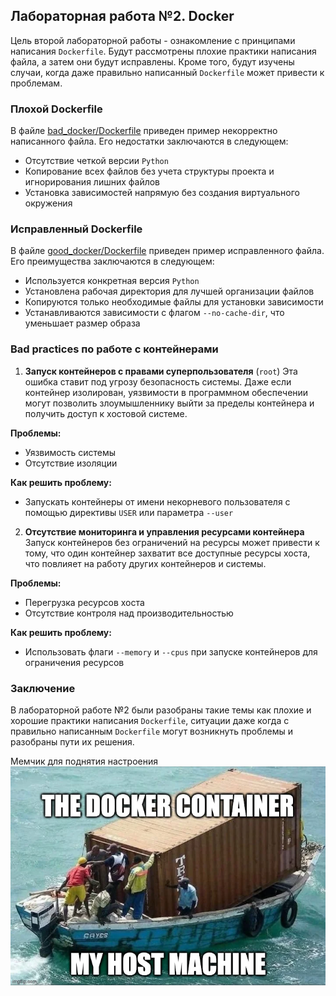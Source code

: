 ## Лабораторная работа №2. Docker
Цель второй лабораторной работы - ознакомление с принципами написания `Dockerfile`. Будут рассмотрены плохие практики написания файла, а затем они будут исправлены. Кроме того, будут изучены случаи, когда даже правильно написанный `Dockerfile` может привести к проблемам.

### Плохой Dockerfile
В файле [bad_docker/Dockerfile](https://github.com/VaniaGalimzianov/Cloud-Labs/blob/main/lab2/bad_docker/Dockerfile) приведен пример некорректно написанного файла. Его недостатки заключаются в следующем:
* Отсутствие четкой версии `Python`
* Копирование всех файлов без учета структуры проекта и игнорирования лишних файлов
* Установка зависимостей напрямую без создания виртуального окружения

### Исправленный Dockerfile
В файле [good_docker/Dockerfile](https://github.com/VaniaGalimzianov/Cloud-Labs/blob/main/lab2/good_docker/Dockerfile) приведен пример исправленного файла. Его преимущества заключаются в следующем:
* Используется конкретная версия `Python`
* Установлена рабочая директория для лучшей организации файлов
* Копируются только необходимые файлы для установки зависимости
* Устанавливаются зависимости с флагом `--no-cache-dir`, что уменьшает размер образа

### Bad practices по работе с контейнерами
1. **Запуск контейнеров с правами суперпользователя** (`root`)
Эта ошибка ставит под угрозу безопасность системы. Даже если контейнер изолирован, уязвимости в программном обеспечении могут позволить злоумышленнику выйти за пределы контейнера и получить доступ к хостовой системе.

**Проблемы:**
* Уязвимость системы
* Отсутствие изоляции

**Как решить проблему:**
* Запускать контейнеры от имени некорневого пользователя с помощью директивы `USER` или параметра `--user`

2. **Отсутствие мониторинга и управления ресурсами контейнера**
Запуск контейнеров без ограничений на ресурсы может привести к тому, что один контейнер захватит все доступные ресурсы хоста, что повлияет на работу других контейнеров и системы.

**Проблемы:**
* Перегрузка ресурсов хоста
* Отсутствие контроля над производительностью

**Как решить проблему:**
* Использовать флаги `--memory` и `--cpus` при запуске контейнеров для ограничения ресурсов

### Заключение
В лабораторной работе №2 были разобраны такие темы как плохие и хорошие практики написания `Dockerfile`, ситуации даже когда с правильно написанным `Dockerfile` могут возникнуть проблемы и разобраны пути их решения.

Мемчик для поднятия настроения
![Мемчьк](https://github.com/VaniaGalimzianov/Cloud-Labs/blob/main/lab2/docker_mem.webp)
